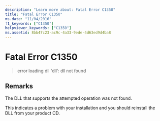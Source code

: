 ```yaml
---
description: "Learn more about: Fatal Error C1350"
title: "Fatal Error C1350"
ms.date: "11/04/2016"
f1_keywords: ["C1350"]
helpviewer_keywords: ["C1350"]
ms.assetid: 8bb47c23-ac9c-4a33-9ede-4d63ed9d4ba8
---
```

# Fatal Error C1350

> error loading dll 'dll': dll not found

## Remarks

The DLL that supports the attempted operation was not found.

This indicates a problem with your installation and you should reinstall the DLL from your product CD.
